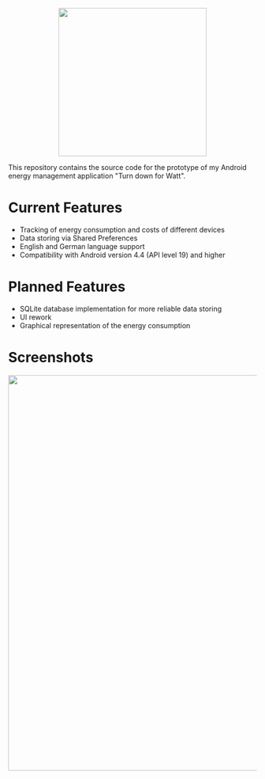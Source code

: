 <p align="center">
  <img height="300" src="https://github.com/stefano-doering/tdfw-energy-management-android-app/blob/master/app/src/main/res/drawable-v24/full_logo.png">

This repository contains the source code for the prototype of my Android energy management application "Turn down for Watt".

# Current Features
  - Tracking of energy consumption and costs of different devices
  - Data storing via Shared Preferences
  - English and German language support
  - Compatibility with Android version 4.4 (API level 19) and higher
  
# Planned Features
  - SQLite database implementation for more reliable data storing
  - UI rework
  - Graphical representation of the energy consumption

# Screenshots
<p align="center">
  <img height="800" src="https://github.com/stefano-doering/tdfw-energy-management-android-app/blob/master/app/src/main/res/drawable-v24/final_ui.png">
</p>

